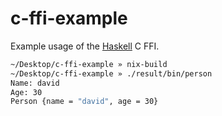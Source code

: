 c-ffi-example
======================

Example usage of the [Haskell](https://haskell.org) C FFI.

```bash
~/Desktop/c-ffi-example » nix-build
~/Desktop/c-ffi-example » ./result/bin/person                                                                                         dmj@Davids-MacBook-Pro
Name: david
Age: 30
Person {name = "david", age = 30}
```
